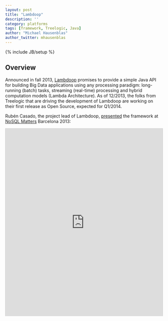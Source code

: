```yaml
---
layout: post
title: "Lambdoop"
description: ''
category: platforms
tags: [framework, Treelogic, Java]
author: "Michael Hausenblas"
author_twitter: mhausenblas
---
```

{% include JB/setup %}

## Overview

Announced in fall 2013, [Lambdoop](http://www.lambdoop.com/) promises to 
provide a simple Java API for building Big Data applications using any 
processing paradigm: long-running (batch) tasks, streaming (real-time) 
processing and hybrid computation models (Lambda Architecture). As of 12/2013,
the folks from Treelogic that are driving the development of 
Lambdoop are working on their first release as Open Source, expected for Q1/2014.

Rubén Casado, the project lead of Lambdoop, [presented](http://www.slideshare.net/Datadopter/lambdoop-a-framework-for-easy-development-of-big-data-applications) 
the framework at [NoSQL Matters](http://2013.nosql-matters.org/bcn/agenda/) Barcelona 2013:

<iframe src="http://www.slideshare.net/slideshow/embed_code/28849928" width="100%" height="600" frameborder="0" marginwidth="0" marginheight="0" scrolling="no" style="border:1px solid #CCC;border-width:1px 1px 0;margin-bottom:5px" allowfullscreen="true"> </iframe>
